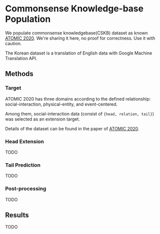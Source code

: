 # Commonsense Knowledge-base Population

We populate commonsense knowledgebase(CSKB) dataset as known [ATOMIC 2020](https://allenai.org/data/atomic-2020). We're sharing it here, no proof for correctness. Use it with caution.

The Korean dataset is a translation of English data with Google Machine Translation API.

## Methods

### Target 

ATOMIC 2020 has three domains according to the defined relationship: social-interaction, physical-entity, and event-centered.

Among them, social-interaction data (consist of `{head, relation, tail}`) was selected as an extension target. 

Details of the dataset can be found in the paper of [ATOMIC 2020](https://allenai.org/data/atomic-2020). 

### Head Extension

TODO

### Tail Prediction 

TODO 

### Post-processing 

TODO 

## Results 

TODO



